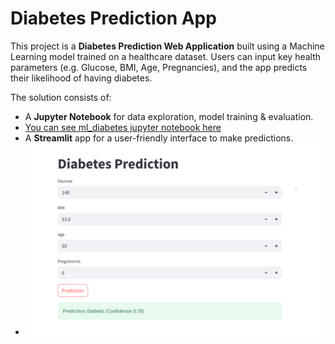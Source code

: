 # Diabetes Prediction App

This project is a **Diabetes Prediction Web Application** built using a Machine Learning model trained on a healthcare dataset. Users can input key health parameters (e.g. Glucose, BMI, Age, Pregnancies), and the app predicts their likelihood of having diabetes.

The solution consists of:
- A **Jupyter Notebook** for data exploration, model training & evaluation.
- [You can see ml_diabetes jupyter notebook here](https://github.com/Owaboye/diabetes_detection_ml_appp/blob/main/Ml_Project.ipynb)
- A **Streamlit** app for a user-friendly interface to make predictions.
- ![App Screenshot](https://github.com/Owaboye/diabetes_detection_ml_appp/blob/main/new_diabetes_prediction_result.PNG)
